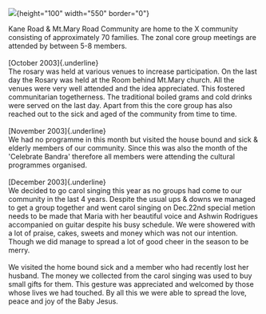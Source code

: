 ![](SCCMtMaryKaneRd.jpg){height="100" width="550" border="0"}

Kane Road & Mt.Mary Road Community are home to the X community
consisting of approximately 70 families. The zonal core group meetings
are attended by between 5-8 members.\
\
[October 2003]{.underline}\
The rosary was held at various venues to increase participation. On the
last day the Rosary was held at the Room behind Mt.Mary church. All the
venues were very well attended and the idea appreciated. This fostered
communitarian togetherness. The traditional boiled grams and cold drinks
were served on the last day. Apart from this the core group has also
reached out to the sick and aged of the community from time to time.\
\
[November 2003]{.underline}\
We had no programme in this month but visited the house bound and sick &
elderly members of our community. Since this was also the month of the
'Celebrate Bandra' therefore all members were attending the cultural
programmes organised.\
\
[December 2003]{.underline}\
We decided to go carol singing this year as no groups had come to our
community in the last 4 years. Despite the usual ups & downs we managed
to get a group together and went carol singing on Dec.22nd special
metion needs to be made that Maria with her beautiful voice and Ashwin
Rodrigues accompanied on guitar despite his busy schedule. We were
showered with a lot of praise, cakes, sweets and money which was not our
intention. Though we did manage to spread a lot of good cheer in the
season to be merry.\
\
We visited the home bound sick and a member who had recently lost her
husband. The money we collected from the carol singing was used to buy
small gifts for them. This gesture was appreciated and welcomed by those
whose lives we had touched. By all this we were able to spread the love,
peace and joy of the Baby Jesus.
